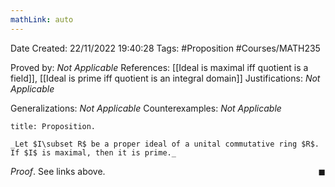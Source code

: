 ```yaml
---
mathLink: auto
---
```


<div class="topSpace"></div>

Date Created: 22/11/2022 19:40:28
Tags: #Proposition #Courses/MATH235

Proved by: _Not Applicable_
References: [[Ideal is maximal iff quotient is a field]], [[Ideal is prime iff quotient is an integral domain]]
Justifications: _Not Applicable_

Generalizations: _Not Applicable_
Counterexamples: _Not Applicable_

``` ad-Proposition
title: Proposition.

_Let $I\subset R$ be a proper ideal of a unital commutative ring $R$. If $I$ is maximal, then it is prime._

```

_Proof_. See links above.<span style="float:right;">$\blacksquare$</span>
